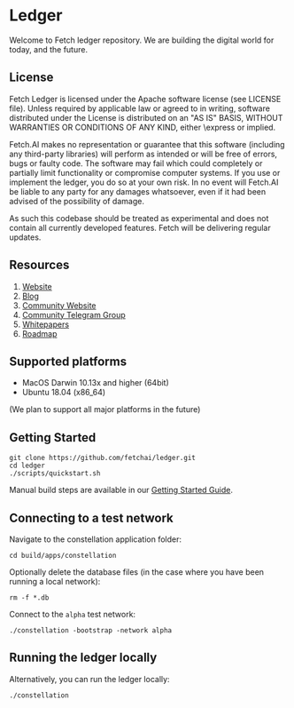# Ledger

Welcome to Fetch ledger repository. We are building the digital world for today, and the future.

## License

Fetch Ledger is licensed under the Apache software license (see LICENSE file). Unless required by
applicable law or agreed to in writing, software distributed under the License is distributed on an
"AS IS" BASIS, WITHOUT WARRANTIES OR CONDITIONS OF ANY KIND, either \express or implied.

Fetch.AI makes no representation or guarantee that this software (including any third-party libraries)
will perform as intended or will be free of errors, bugs or faulty code. The software may fail which
could completely or partially limit functionality or compromise computer systems. If you use or
implement the ledger, you do so at your own risk. In no event will Fetch.AI be liable to any party
for any damages whatsoever, even if it had been advised of the possibility of damage.

As such this codebase should be treated as experimental and does not contain all currently developed
features. Fetch will be delivering regular updates.

## Resources

1. [Website](https://fetch.ai/)
2. [Blog](https://fetch.ai/blog)
3. [Community Website](https://community.fetch.ai/)
4. [Community Telegram Group](https://t.me/fetchai)
5. [Whitepapers](https://fetch.ai/publications.html)
6. [Roadmap](https://fetch.ai/#/roadmap) 


## Supported platforms

* MacOS Darwin 10.13x and higher (64bit)
* Ubuntu 18.04 (x86_64)

(We plan to support all major platforms in the future)

## Getting Started

```
git clone https://github.com/fetchai/ledger.git
cd ledger
./scripts/quickstart.sh
```

Manual build steps are available in our [Getting Started Guide](docs/source/getting_started/index.rst).    

## Connecting to a test network

Navigate to the constellation application folder:

```
cd build/apps/constellation
```

Optionally delete the database files (in the case where you have been running a local network):

```
rm -f *.db
```

Connect to the `alpha` test network:

```
./constellation -bootstrap -network alpha
```

## Running the ledger locally

Alternatively, you can run the ledger locally:

```
./constellation
```

